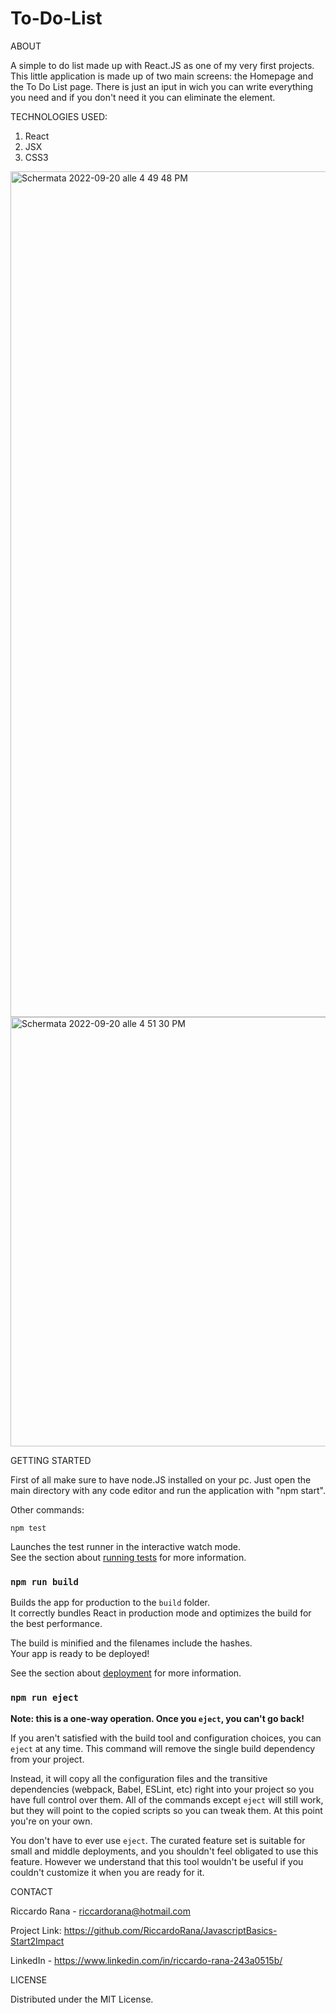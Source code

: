 # To-Do-List

ABOUT

A simple to do list made up with React.JS as one of my very first projects.
This little application is made up of two main screens: the Homepage and the To Do List page.
There is just an iput in wich you can write everything you need and if you don't need it you can eliminate the element.

TECHNOLOGIES USED:
1) React
2) JSX 
3) CSS3

<img width="1353" alt="Schermata 2022-09-20 alle 4 49 48 PM" src="https://user-images.githubusercontent.com/88197051/191291396-e8f821eb-4bf8-4d0c-8af8-1f3d1df8189b.png">


<img width="687" alt="Schermata 2022-09-20 alle 4 51 30 PM" src="https://user-images.githubusercontent.com/88197051/191291423-9aed729a-889c-4412-86aa-af1e72ec7b9c.png">

GETTING STARTED

First of all make sure to have node.JS installed on your pc.
Just open the main directory with any code editor and run the application with "npm start".

Other commands:

`npm test`

Launches the test runner in the interactive watch mode.\
See the section about [running tests](https://facebook.github.io/create-react-app/docs/running-tests) for more information.

### `npm run build`

Builds the app for production to the `build` folder.\
It correctly bundles React in production mode and optimizes the build for the best performance.

The build is minified and the filenames include the hashes.\
Your app is ready to be deployed!

See the section about [deployment](https://facebook.github.io/create-react-app/docs/deployment) for more information.

### `npm run eject`

**Note: this is a one-way operation. Once you `eject`, you can't go back!**

If you aren't satisfied with the build tool and configuration choices, you can `eject` at any time. This command will remove the single build dependency from your project.

Instead, it will copy all the configuration files and the transitive dependencies (webpack, Babel, ESLint, etc) right into your project so you have full control over them. All of the commands except `eject` will still work, but they will point to the copied scripts so you can tweak them. At this point you're on your own.

You don't have to ever use `eject`. The curated feature set is suitable for small and middle deployments, and you shouldn't feel obligated to use this feature. However we understand that this tool wouldn't be useful if you couldn't customize it when you are ready for it.

CONTACT

Riccardo Rana - riccardorana@hotmail.com

Project Link: https://github.com/RiccardoRana/JavascriptBasics-Start2Impact

LinkedIn - https://www.linkedin.com/in/riccardo-rana-243a0515b/

LICENSE

Distributed under the MIT License.

